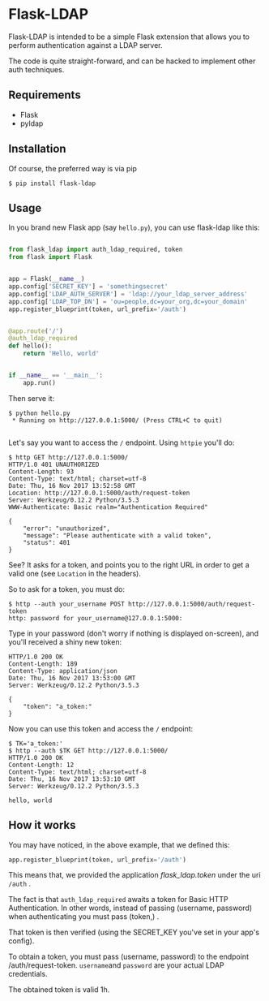 # Flask-LDAP

Flask-LDAP is intended to be a simple Flask extension that allows you
to perform authentication against a LDAP server.

The code is quite straight-forward, and can be hacked to implement other auth techniques.


## Requirements

 * Flask
 * pyldap

## Installation

Of course, the preferred way is via pip

```
$ pip install flask-ldap
```

## Usage

In you brand new Flask app (say `hello.py`), you can use flask-ldap like this:

```python

from flask_ldap import auth_ldap_required, token
from flask import Flask


app = Flask(__name__)
app.config['SECRET_KEY'] = 'somethingsecret'
app.config['LDAP_AUTH_SERVER'] = 'ldap://your_ldap_server_address'
app.config['LDAP_TOP_DN'] = 'ou=people,dc=your_org,dc=your_domain'
app.register_blueprint(token, url_prefix='/auth')


@app.route('/')
@auth_ldap_required
def hello():
    return 'Hello, world'


if __name__ == '__main__':
    app.run()
```

Then serve it:

```
$ python hello.py
 * Running on http://127.0.0.1:5000/ (Press CTRL+C to quit)


```

Let's say you want to access the `/` endpoint. Using `httpie` you'll do:

```
$ http GET http://127.0.0.1:5000/
HTTP/1.0 401 UNAUTHORIZED
Content-Length: 93
Content-Type: text/html; charset=utf-8
Date: Thu, 16 Nov 2017 13:52:58 GMT
Location: http://127.0.0.1:5000/auth/request-token
Server: Werkzeug/0.12.2 Python/3.5.3
WWW-Authenticate: Basic realm="Authentication Required"

{
    "error": "unauthorized",
    "message": "Please authenticate with a valid token",
    "status": 401
}

```

See? It asks for a token, and points you to the right URL in order to get a valid one (see `Location` in the headers).

So to ask for a token, you must do:

```
$ http --auth your_username POST http://127.0.0.1:5000/auth/request-token
http: password for your_username@127.0.0.1:5000:
```

Type in your password (don't worry if nothing is displayed on-screen), and you'll received a shiny new token:

```
HTTP/1.0 200 OK
Content-Length: 189
Content-Type: application/json
Date: Thu, 16 Nov 2017 13:53:00 GMT
Server: Werkzeug/0.12.2 Python/3.5.3

{
    "token": "a_token:"
}
```

Now you can use this token and access the `/` endpoint:

```
$ TK='a_token:'
$ http --auth $TK GET http://127.0.0.1:5000/
HTTP/1.0 200 OK
Content-Length: 12
Content-Type: text/html; charset=utf-8
Date: Thu, 16 Nov 2017 13:53:10 GMT
Server: Werkzeug/0.12.2 Python/3.5.3

hello, world

```


## How it works

You may have noticed, in the above example, that we defined this:

```python
app.register_blueprint(token, url_prefix='/auth')
```

This means that, we provided the application  _flask_ldap.token_ under the uri `/auth` .


The fact is that `auth_ldap_required` awaits a token for Basic HTTP Authentication. In other words, instead of passing (username, password) when authenticating you must pass (token,) .

That token is then verified (using the SECRET_KEY you've set in your app's config).

To obtain a token, you must pass (username, password) to the endpoint /auth/request-token. `username`and `password` are your actual LDAP credentials.

The obtained token is valid 1h.


